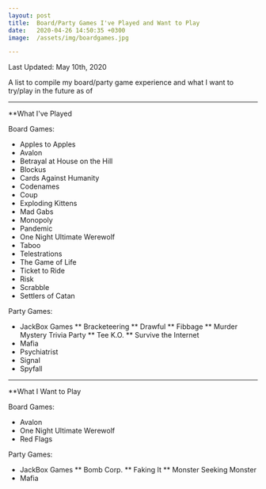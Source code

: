```yaml
---
layout: post
title:  Board/Party Games I've Played and Want to Play
date:   2020-04-26 14:50:35 +0300
image:  /assets/img/boardgames.jpg

---
```

Last Updated: May 10th, 2020

A list to compile my board/party game experience and what I want to try/play in the future as of

---

**What I've Played

Board Games:

* Apples to Apples
* Avalon
* Betrayal at House on the Hill
* Blockus
* Cards Against Humanity
* Codenames
* Coup
* Exploding Kittens
* Mad Gabs
* Monopoly
* Pandemic
* One Night Ultimate Werewolf
* Taboo
* Telestrations
* The Game of Life
* Ticket to Ride
* Risk
* Scrabble
* Settlers of Catan


Party Games:

* JackBox Games
  ** Bracketeering
  ** Drawful
  ** Fibbage
  ** Murder Mystery Trivia Party
  ** Tee K.O.
  ** Survive the Internet
* Mafia
* Psychiatrist
* Signal
* Spyfall

---

**What I Want to Play

Board Games:
* Avalon
* One Night Ultimate Werewolf
* Red Flags

Party Games:
* JackBox Games
  ** Bomb Corp.
  ** Faking It
  ** Monster Seeking Monster
* Mafia
